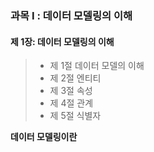 ### 과목 Ⅰ : 데이터 모델링의 이해 

#### 제 1장: 데이터 모델링의 이해

> - 제 1절 데이터 모델의 이해
> - 제 2절 엔티티
> - 제 3절 속성
> - 제 4절 관계
> - 제 5절 식별자 



**데이터 모델링이란**

